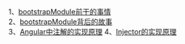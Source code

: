 1、[bootstrapModule前干的事情](./bootstrapModule前干的事情.md)  
2、[bootstrapModule背后的故事](./bootstrapModule背后的故事.md)  
3、[Angular中注解的实现原理](./Angular中注解的实现原理.md)
4、[Injector的实现原理](./Injector的实现原理.md)
